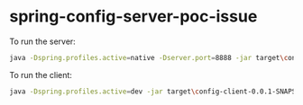 # spring-config-server-poc-issue

To run the server:
```bash
java -Dspring.profiles.active=native -Dserver.port=8888 -jar target\config-server-0.0.1-SNAPSHOT.jar
```

To run the client:
```bash
java -Dspring.profiles.active=dev -jar target\config-client-0.0.1-SNAPSHOT.jar`
```